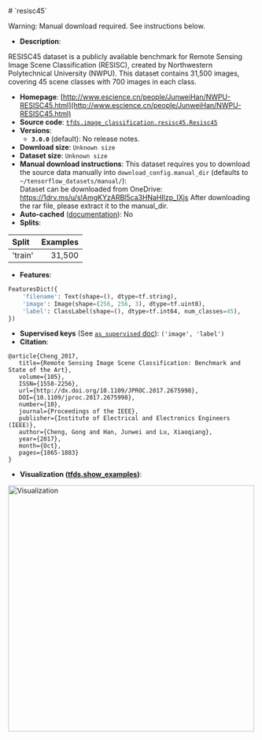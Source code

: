 <div itemscope itemtype="http://schema.org/Dataset">
  <div itemscope itemprop="includedInDataCatalog" itemtype="http://schema.org/DataCatalog">
    <meta itemprop="name" content="TensorFlow Datasets" />
  </div>
  <meta itemprop="name" content="resisc45" />
  <meta itemprop="description" content="RESISC45 dataset is a publicly available benchmark for Remote Sensing Image&#10;Scene Classification (RESISC), created by Northwestern Polytechnical University&#10;(NWPU). This dataset contains 31,500 images, covering 45 scene classes with 700&#10;images in each class.&#10;&#10;To use this dataset:&#10;&#10;```python&#10;import tensorflow_datasets as tfds&#10;&#10;ds = tfds.load(&#x27;resisc45&#x27;, split=&#x27;train&#x27;)&#10;for ex in ds.take(4):&#10;  print(ex)&#10;```&#10;&#10;See [the guide](https://www.tensorflow.org/datasets/overview) for more&#10;informations on [tensorflow_datasets](https://www.tensorflow.org/datasets).&#10;&#10;&lt;img src=&quot;https://storage.googleapis.com/tfds-data/visualization/resisc45-3.0.0.png&quot; alt=&quot;Visualization&quot; width=&quot;500px&quot;&gt;&#10;&#10;" />
  <meta itemprop="url" content="https://www.tensorflow.org/datasets/catalog/resisc45" />
  <meta itemprop="sameAs" content="http://www.escience.cn/people/JunweiHan/NWPU-RESISC45.html" />
  <meta itemprop="citation" content="@article{Cheng_2017,&#10;   title={Remote Sensing Image Scene Classification: Benchmark and State of the Art},&#10;   volume={105},&#10;   ISSN={1558-2256},&#10;   url={http://dx.doi.org/10.1109/JPROC.2017.2675998},&#10;   DOI={10.1109/jproc.2017.2675998},&#10;   number={10},&#10;   journal={Proceedings of the IEEE},&#10;   publisher={Institute of Electrical and Electronics Engineers (IEEE)},&#10;   author={Cheng, Gong and Han, Junwei and Lu, Xiaoqiang},&#10;   year={2017},&#10;   month={Oct},&#10;   pages={1865-1883}&#10;}" />
</div>
# `resisc45`

Warning: Manual download required. See instructions below.

*   **Description**:

RESISC45 dataset is a publicly available benchmark for Remote Sensing Image
Scene Classification (RESISC), created by Northwestern Polytechnical University
(NWPU). This dataset contains 31,500 images, covering 45 scene classes with 700
images in each class.

*   **Homepage**:
    [http://www.escience.cn/people/JunweiHan/NWPU-RESISC45.html](http://www.escience.cn/people/JunweiHan/NWPU-RESISC45.html)
*   **Source code**:
    [`tfds.image_classification.resisc45.Resisc45`](https://github.com/tensorflow/datasets/tree/master/tensorflow_datasets/image_classification/resisc45.py)
*   **Versions**:
    *   **`3.0.0`** (default): No release notes.
*   **Download size**: `Unknown size`
*   **Dataset size**: `Unknown size`
*   **Manual download instructions**: This dataset requires you to download the
    source data manually into `download_config.manual_dir`
    (defaults to `~/tensorflow_datasets/manual/`):<br/>
    Dataset can be downloaded from OneDrive:
    https://1drv.ms/u/s!AmgKYzARBl5ca3HNaHIlzp_IXjs
    After downloading the rar file, please extract it to the manual_dir.
*   **Auto-cached**
    ([documentation](https://www.tensorflow.org/datasets/performances#auto-caching)):
    No
*   **Splits**:

Split   | Examples
:------ | -------:
'train' | 31,500

*   **Features**:

```python
FeaturesDict({
    'filename': Text(shape=(), dtype=tf.string),
    'image': Image(shape=(256, 256, 3), dtype=tf.uint8),
    'label': ClassLabel(shape=(), dtype=tf.int64, num_classes=45),
})
```
*   **Supervised keys** (See
    [`as_supervised` doc](https://www.tensorflow.org/datasets/api_docs/python/tfds/load#args)):
    `('image', 'label')`
*   **Citation**:

```
@article{Cheng_2017,
   title={Remote Sensing Image Scene Classification: Benchmark and State of the Art},
   volume={105},
   ISSN={1558-2256},
   url={http://dx.doi.org/10.1109/JPROC.2017.2675998},
   DOI={10.1109/jproc.2017.2675998},
   number={10},
   journal={Proceedings of the IEEE},
   publisher={Institute of Electrical and Electronics Engineers (IEEE)},
   author={Cheng, Gong and Han, Junwei and Lu, Xiaoqiang},
   year={2017},
   month={Oct},
   pages={1865-1883}
}
```

*   **Visualization
    ([tfds.show_examples](https://www.tensorflow.org/datasets/api_docs/python/tfds/visualization/show_examples))**:

<img src="https://storage.googleapis.com/tfds-data/visualization/resisc45-3.0.0.png" alt="Visualization" width="500px">
